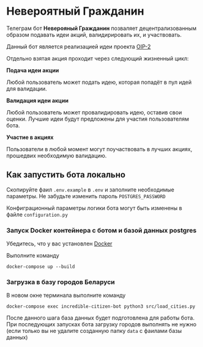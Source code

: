 # Невероятный Гражданин

Телеграм бот **Неверояный Гражданин** позваляет децентрализованным образом подавать идеи акций, валидирировать их, и участвовать.

Данный бот является реализацией идеи проекта [OIP-2](https://github.com/org97/OIPs/blob/main/OIPS/oip-2.md)

Отдельно взятая акция проходит через следующий жизненный цикл:

**Подача идеи акции**

Любой пользователь может подать идею, которая попадёт в пул идей для валидации.

**Валидация идеи акции**

Любой пользователь может провалидировать идею, оставив свои оценки. Лучшие идеи будут предложены для участия пользователям бота.

**Участие в акциях**

Пользователи в любой момент могут поучаствовать в лучших акциях, прошедвих необходимую валидацию.


## Как запустить бота локально

Скопируйте фаил `.env.example` в `.env` и заполните необходимые параметры.
Не забудьте изменить пароль `POSTGRES_PASSWORD`

Конфиграционный параметры логики бота могут быть изменены в файле `configuration.py`

### Запуск Docker контейнера с ботом и базой данных postgres

Убедитесь, что у вас установлен [Docker](https://www.docker.com)

Выполните команду 
```
docker-compose up --build
```

### Загрузка в базу городов Беларуси

В новом окне терминала выполните команду 
```
docker-compose exec incredible-citizen-bot python3 src/load_cities.py
```

После данного шага база данных будет подготовлена для работы бота. При последующих запусках бота загрузку городов выполнять не нужно (если только вы не удалите созданную папку `data` с фаилами базы данных)
